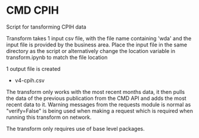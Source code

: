# CMD CPIH

Script for tansforming CPIH data

Transform takes 1 input csv file, with the file name containing 'wda' and the input file is provided by the business area. 
Place the input file in the same directory as the script or alternatively change the location variable in transform.ipynb to match the file location

1 output file is created
- v4-cpih.csv

The transform only works with the most recent months data, it then pulls the data of the previous publication from the CMD API and adds the most recent data to it.
Warning messages from the requests module is normal as "verify=False" is being used when making a request which is required when running this transform on network.

The transform only requires use of base level packages.
